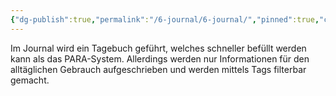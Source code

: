```yaml
---
{"dg-publish":true,"permalink":"/6-journal/6-journal/","pinned":true,"created":"2024-04-18T14:01:29.028+02:00","updated":"2024-04-20T23:33:46.424+02:00"}
---
```


Im Journal wird ein Tagebuch geführt, welches schneller befüllt werden kann als das PARA-System. Allerdings werden nur Informationen für den alltäglichen Gebrauch aufgeschrieben und werden mittels Tags filterbar gemacht.